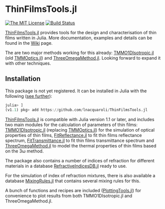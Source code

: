 # ThinFilmsTools.jl

[![The MIT License](https://img.shields.io/badge/license-MIT-orange.svg?style=flat-square)](http://opensource.org/licenses/MIT)
[![Build Status](https://travis-ci.com/lnacquaroli/ThinFilmsTools.jl.svg?branch=master)](https://travis-ci.com/lnacquaroli/ThinFilmsTools.jl)

[ThinFilmsTools.jl](https://github.com/lnacquaroli/ThinFilmsTools.jl/wiki/Home) provides tools for the design and characterisation of thin films written in Julia. More documentation, examples and details can be found in the [Wiki](https://github.com/lnacquaroli/ThinFilmsTools.jl/wiki/Home) page.

The are two major methods working for this already: [TMMO1DIsotropic.jl](https://github.com/lnacquaroli/ThinFilmsTools.jl/wiki/TMMO1DIsotropic.jl) (old [TMMOptics.jl](https://github.com/lnacquaroli/TMMOptics.jl)) and [ThreeOmegaMethod.jl](https://github.com/lnacquaroli/ThinFilmsTools.jl/wiki/ThreeOmegaMethod.jl). Looking forward to expand it with other techniques.

## Installation

This package is not yet registered. It can be installed in Julia with the following ([see further](https://docs.julialang.org/en/v1/stdlib/Pkg/index.html#Adding-unregistered-packages-1)):
```julia
julia> ]
(v1.1) pkg> add https://github.com/lnacquaroli/ThinFilmsTools.jl
```

[ThinFilmsTools.jl](https://github.com/lnacquaroli/ThinFilmsTools.jl/wiki/Home) is compatible with Julia version 1.1 or later, and includes two main modules for the calculation of parameters of thin films: [TMMO1DIsotropic.jl](https://github.com/lnacquaroli/ThinFilmsTools.jl/wiki/TMMO1DIsotropic.jl) (replacing [TMMOptics.jl](https://github.com/lnacquaroli/TMMOptics.jl)) for the simulation of optical properties of thin films, [FitReflectance.jl](https://github.com/lnacquaroli/ThinFilmsTools.jl/wiki/FitReflectance.jl) to fit thin films reflectance spectrum, [FitTransmittance.jl](https://github.com/lnacquaroli/ThinFilmsTools.jl/wiki/FitTransmittance.jl) to fit thin films transmittance spectrum and [ThreeOmegaMethod.jl](https://github.com/lnacquaroli/ThinFilmsTools.jl/wiki/ThreeOmegaMethod.jl) to model the thermal properties of thin films based on the 3ω method.

The package also contains a number of indices of refraction for different materials in a database [RefractiveIndicesDB.jl](https://github.com/lnacquaroli/ThinFilmsTools.jl/wiki/RefractiveIndicesDB.jl) ready to use.

For the simulation of index of refraction mixtures, there is also available a database [MixingRules.jl](https://github.com/lnacquaroli/ThinFilmsTools.jl/wiki/MixingRules.jl) that contains several mixing rules for this.

A bunch of functions and recipes are included ([PlottingTools.jl](https://github.com/lnacquaroli/ThinFilmsTools.jl/wiki/PlottingTools.jl)) for convenience to plot results from both TMMO1DIsotropic.jl and ThreeOmegaMethod.jl.

